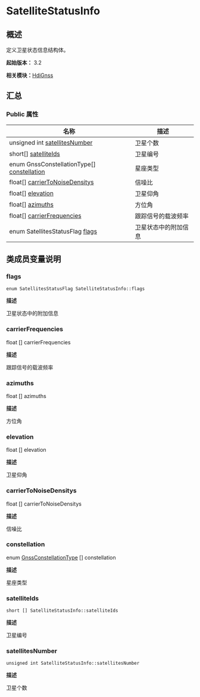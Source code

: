 # SatelliteStatusInfo


## 概述

定义卫星状态信息结构体。

**起始版本：** 3.2

**相关模块：**[HdiGnss](_hdi_gnss.md)


## 汇总


### Public 属性

| 名称 | 描述 | 
| -------- | -------- |
| unsigned int [satellitesNumber](#satellitesnumber) | 卫星个数 | 
| short[] [satelliteIds](#satelliteids) | 卫星编号 | 
| enum GnssConstellationType[] [constellation](#constellation) | 星座类型 | 
| float[] [carrierToNoiseDensitys](#carriertonoisedensitys) | 信噪比 | 
| float[] [elevation](#elevation) | 卫星仰角 | 
| float[] [azimuths](#azimuths) | 方位角 | 
| float[] [carrierFrequencies](#carrierfrequencies) | 跟踪信号的载波频率 | 
| enum SatellitesStatusFlag [flags](#flags) | 卫星状态中的附加信息 | 


## 类成员变量说明


### flags

```
enum SatellitesStatusFlag SatelliteStatusInfo::flags
```

**描述**


卫星状态中的附加信息


### carrierFrequencies

float [] carrierFrequencies

**描述**


跟踪信号的载波频率


### azimuths

float [] azimuths

**描述**


方位角


### elevation

float [] elevation

**描述**


卫星仰角


### carrierToNoiseDensitys

float [] carrierToNoiseDensitys

**描述**


信噪比


### constellation

enum [GnssConstellationType](_hdi_gnss.md#gnssconstellationtype) [] constellation

**描述**


星座类型


### satelliteIds

```
short [] SatelliteStatusInfo::satelliteIds
```

**描述**


卫星编号


### satellitesNumber

```
unsigned int SatelliteStatusInfo::satellitesNumber
```

**描述**


卫星个数
